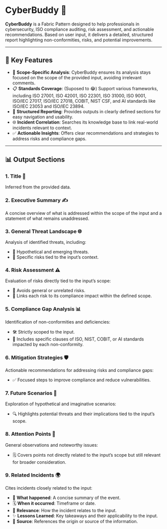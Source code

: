 # CyberBuddy 🤖

**CyberBuddy** is a Fabric Pattern designed to help professionals in cybersecurity, ISO compliance auditing, risk assessment, and actionable recommendations. Based on user input, it delivers a detailed, structured report highlighting non-conformities, risks, and potential improvements.

---

## 🔑 Key Features
- 🎯 **Scope-Specific Analysis**: CyberBuddy ensures its analysis stays focused on the scope of the provided input, avoiding irrelevant comments.
- 📋 **Standards Coverage**: (Suposed to 😂) Support various frameworks, including ISO 27001, ISO 42001, ISO 22301, ISO 31000, ISO 9001, ISO/IEC 27017, ISO/IEC 27018, COBIT, NIST CSF, and AI standards like ISO/IEC 23053 and ISO/IEC 23894.
- 📂 **Structured Reporting**: Provides outputs in clearly defined sections for easy navigation and usability.
- 🌐 **Incident Correlation**: Searches its knowledge base to link real-world incidents relevant to context.
- ✅ **Actionable Insights**: Offers clear recommendations and strategies to address risks and compliance gaps.

---

## 📊 Output Sections

### 1. **Title** 📝  
Inferred from the provided data.

### 2. **Executive Summary** ✍️  
A concise overview of what is addressed within the scope of the input and a statement of what remains unaddressed.

### 3. **General Threat Landscape** 🌐  
Analysis of identified threats, including:
- 🚨 Hypothetical and emerging threats.
- 🎯 Specific risks tied to the input’s context.

### 4. **Risk Assessment** ⚠️  
Evaluation of risks directly tied to the input’s scope:
- 📌 Avoids general or unrelated risks.
- 🔗 Links each risk to its compliance impact within the defined scope.

### 5. **Compliance Gap Analysis** 📊  
Identification of non-conformities and deficiencies:
- 🛠️ Strictly scoped to the input.
- 📜 Includes specific clauses of ISO, NIST, COBIT, or AI standards impacted by each non-conformity.

### 6. **Mitigation Strategies** 🛡️  
Actionable recommendations for addressing risks and compliance gaps:
- ✅ Focused steps to improve compliance and reduce vulnerabilities.

### 7. **Future Scenarios** 🚀  
Exploration of hypothetical and imaginative scenarios:
- 🔍 Highlights potential threats and their implications tied to the input’s scope.

### 8. **Attention Points** 🔎  
General observations and noteworthy issues:
- 🗒️ Covers points not directly related to the input’s scope but still relevant for broader consideration.

### 9. **Related Incidents** 🌍  
Cites incidents closely related to the input:
- 📖 **What happened**: A concise summary of the event.
- 🗓️ **When it occurred**: Timeframe or date.
- 🔗 **Relevance**: How the incident relates to the input.
- ✨ **Lessons Learned**: Key takeaways and their applicability to the input.
- 🔗 **Source**: References the origin or source of the information.
